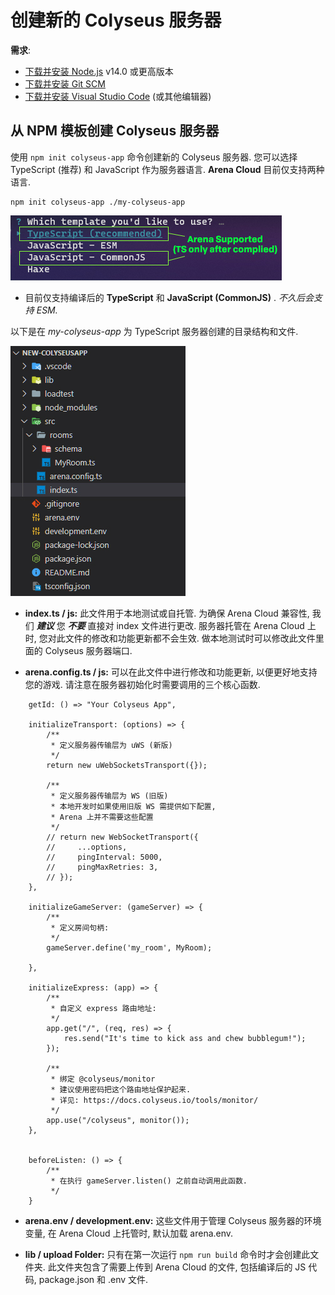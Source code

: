 # 创建新的 Colyseus 服务器

**需求**:

- [下载并安装 Node.js](https://nodejs.org/) v14.0 或更高版本
- [下载并安装 Git SCM](https://git-scm.com/downloads)
- [下载并安装 Visual Studio Code](https://code.visualstudio.com/) (或其他编辑器)

## 从 NPM 模板创建 Colyseus 服务器

使用 `npm init colyseus-app` 命令创建新的 Colyseus 服务器. 您可以选择 TypeScript (推荐) 和 JavaScript 作为服务器语言. **Arena Cloud** 目前仅支持两种语言.

```
npm init colyseus-app ./my-colyseus-app
```

![NPM Selection](../../images/arena-app-support.jpg)

- 目前仅支持编译后的 **TypeScript** 和 **JavaScript (CommonJS)** . *不久后会支持 ESM.*

以下是在 *my-colyseus-app* 为 TypeScript 服务器创建的目录结构和文件.

![NPM Code](../../images/new-arena-server-code.jpg)

- **index.ts / js:** 此文件用于本地测试或自托管. 为确保 Arena Cloud 兼容性, 我们 ***建议*** 您 ***不要*** 直接对 index 文件进行更改. 服务器托管在 Arena Cloud 上时, 您对此文件的修改和功能更新都不会生效. 做本地测试时可以修改此文件里面的 Colyseus 服务器端口.

- **arena.config.ts / js:** 可以在此文件中进行修改和功能更新, 以便更好地支持您的游戏. 请注意在服务器初始化时需要调用的三个核心函数.

```
    getId: () => "Your Colyseus App",

    initializeTransport: (options) => {
        /**
         * 定义服务器传输层为 uWS (新版)
         */
        return new uWebSocketsTransport({});

        /**
         * 定义服务器传输层为 WS (旧版)
         * 本地开发时如果使用旧版 WS 需提供如下配置,
         * Arena 上并不需要这些配置
         */
        // return new WebSocketTransport({
        //     ...options,
        //     pingInterval: 5000,
        //     pingMaxRetries: 3,
        // });
    },

    initializeGameServer: (gameServer) => {
        /**
         * 定义房间句柄:
         */
        gameServer.define('my_room', MyRoom);

    },

    initializeExpress: (app) => {
        /**
         * 自定义 express 路由地址:
         */
        app.get("/", (req, res) => {
            res.send("It's time to kick ass and chew bubblegum!");
        });

        /**
         * 绑定 @colyseus/monitor
         * 建议使用密码把这个路由地址保护起来.
         * 详见: https://docs.colyseus.io/tools/monitor/
         */
        app.use("/colyseus", monitor());
    },


    beforeListen: () => {
        /**
         * 在执行 gameServer.listen() 之前自动调用此函数.
         */
    }
```


- **arena.env / development.env:** 这些文件用于管理 Colyseus 服务器的环境变量, 在 Arena Cloud 上托管时, 默认加载 arena.env.

- **lib / upload Folder:** 只有在第一次运行 ```npm run build``` 命令时才会创建此文件夹. 此文件夹包含了需要上传到 Arena Cloud 的文件, 包括编译后的 JS 代码, package.json 和 .env 文件.
